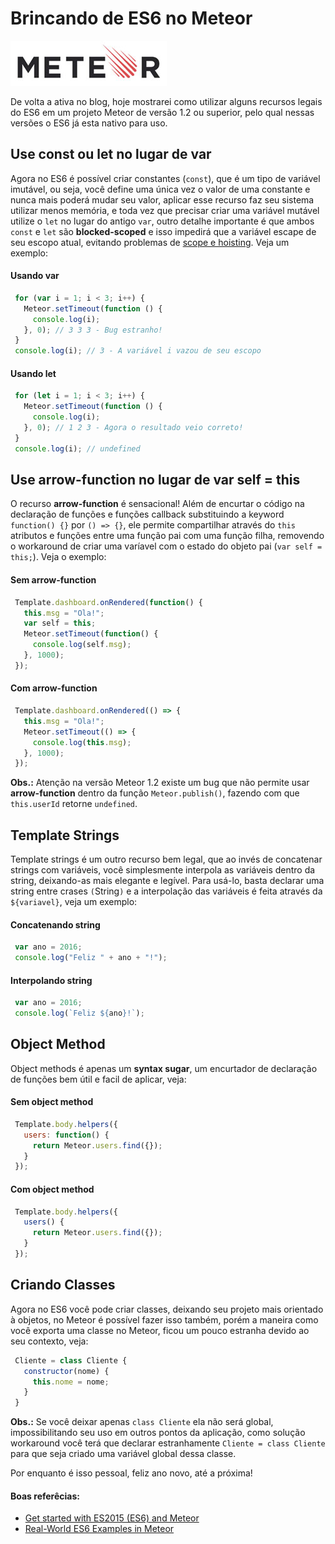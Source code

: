 # Brincando de ES6 no Meteor

![Brincando de ES6 no Meteor](../images/meteor-logo.jpg "Brincando de ES6 no Meteor")

De volta a ativa no blog, hoje mostrarei como utilizar alguns recursos legais do ES6 em um projeto Meteor de versão 1.2 ou superior, pelo qual nessas versões o ES6 já esta nativo para uso.

## Use const ou let no lugar de var

Agora no ES6 é possível criar constantes (`const`), que é um tipo de variável imutável, ou seja, você define uma única vez o valor de uma constante e nunca mais poderá mudar seu valor, aplicar esse recurso faz seu sistema utilizar menos memória, e toda vez que precisar criar uma variável mutável utilize o `let` no lugar do antigo `var`, outro detalhe importante é que ambos `const` e `let` são **blocked-scoped** e isso impedirá que a variável escape de seu escopo atual, evitando problemas de [scope e hoisting](http://www.sitepoint.com/demystifying-javascript-variable-scope-hoisting/). Veja um exemplo:

#### Usando var

``` javascript
 for (var i = 1; i < 3; i++) {
   Meteor.setTimeout(function () {
     console.log(i);
   }, 0); // 3 3 3 - Bug estranho!
 }
 console.log(i); // 3 - A variável i vazou de seu escopo
``` 

#### Usando let

``` javascript
 for (let i = 1; i < 3; i++) {
   Meteor.setTimeout(function () {
     console.log(i);
   }, 0); // 1 2 3 - Agora o resultado veio correto!
 }
 console.log(i); // undefined
``` 

## Use arrow-function no lugar de var self = this

O recurso **arrow-function** é sensacional! Além de encurtar o código na declaração de funções e funções callback substituindo a keyword `function() {}` por `() => {}`, ele permite compartilhar através do `this` atributos e funções entre uma função pai com uma função filha, removendo o workaround de criar uma varíavel com o estado do objeto pai (`var self = this;`). Veja o exemplo:

#### Sem arrow-function

``` javascript
 Template.dashboard.onRendered(function() {
   this.msg = "Ola!";
   var self = this;
   Meteor.setTimeout(function() {
     console.log(self.msg);
   }, 1000);
 });
``` 

#### Com arrow-function

``` javascript
 Template.dashboard.onRendered(() => {
   this.msg = "Ola!";
   Meteor.setTimeout(() => {
     console.log(this.msg);
   }, 1000);
 });
``` 

**Obs.:** Atenção na versão Meteor 1.2 existe um bug que não permite usar **arrow-function** dentro da função `Meteor.publish()`, fazendo com que `this.userId` retorne `undefined`.

## Template Strings

Template strings é um outro recurso bem legal, que ao invés de concatenar strings com variáveis, você simplesmente interpola as variáveis dentro da string, deixando-as mais elegante e legível. Para usá-lo, basta declarar uma string entre crases `(`String`)` e a interpolação das variáveis é feita através da `${variavel}`, veja um exemplo:

#### Concatenando string

``` javascript
 var ano = 2016;
 console.log("Feliz " + ano + "!");
``` 

#### Interpolando string

``` javascript
 var ano = 2016;
 console.log(`Feliz ${ano}!`);
``` 

## Object Method

Object methods é apenas um **syntax sugar**, um encurtador de declaração de funções bem útil e facil de aplicar, veja:

#### Sem object method

``` javascript
 Template.body.helpers({
   users: function() {
     return Meteor.users.find({});
   }
 });
``` 

#### Com object method

``` javascript
 Template.body.helpers({
   users() {
     return Meteor.users.find({});
   }
 });
``` 

## Criando Classes

Agora no ES6 você pode criar classes, deixando seu projeto mais orientado à objetos, no Meteor é possível fazer isso também, porém a maneira como você exporta uma classe no Meteor, ficou um pouco estranha devido ao seu contexto, veja:

``` javascript
 Cliente = class Cliente {
   constructor(nome) {
     this.nome = nome;
   }
 }
``` 

**Obs.:** Se você deixar apenas `class Cliente` ela não será global, impossibilitando seu uso em outros pontos da aplicação, como solução workaround você terá que declarar estranhamente `Cliente = class Cliente` para que seja criado uma variável global dessa classe.

Por enquanto é isso pessoal, feliz ano novo, até a próxima!

#### Boas referêcias:

*   [Get started with ES2015 (ES6) and Meteor](http://info.meteor.com/blog/es2015-get-started)
*   [Real-World ES6 Examples in Meteor](https://medium.com/@dferber90/real-world-es6-examples-in-meteor-a834c6073daa)